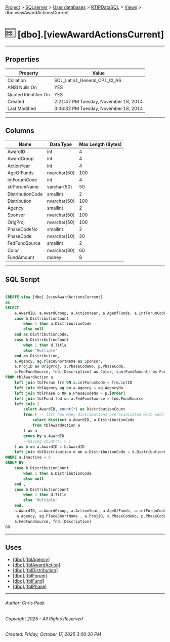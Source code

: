 #### 

[Project](../../../../index.md) > [SQLserver](../../../index.md) > [User databases](../../index.md) > [RTIPDataSQL](../index.md) > [Views](Views.md) > dbo.viewAwardActionsCurrent

# ![Views](../../../../Images/View32.png) [dbo].[viewAwardActionsCurrent]

---

## <a name="#properties"></a>Properties

| Property | Value |
|---|---|
| Collation | SQL_Latin1_General_CP1_CI_AS |
| ANSI Nulls On | YES |
| Quoted Identifier On | YES |
| Created | 2:21:47 PM Tuesday, November 18, 2014 |
| Last Modified | 3:06:32 PM Tuesday, November 18, 2014 |


---

## <a name="#columns"></a>Columns

| Name | Data Type | Max Length (Bytes) |
|---|---|---|
| AwardID | int | 4 |
| AwardGroup | int | 4 |
| ActionYear | int | 4 |
| AgeOfFunds | nvarchar(50) | 100 |
| intForumCode | int | 4 |
| strForumName | varchar(50) | 50 |
| DistributionCode | smallint | 2 |
| Distribution | nvarchar(50) | 100 |
| Agency | smallint | 2 |
| Sponsor | nvarchar(50) | 100 |
| OrigProj | nvarchar(50) | 100 |
| PhaseCodeNo | smallint | 2 |
| PhaseCode | nvarchar(10) | 20 |
| FedFundSource | smallint | 2 |
| Color | nvarchar(30) | 60 |
| FundAmount | money | 8 |


---

## <a name="#sqlscript"></a>SQL Script

```sql

CREATE view [dbo].[viewAwardActionsCurrent]
as
SELECT 
	a.AwardID, a.AwardGroup, a.ActionYear, a.AgeOfFunds, a.intForumCode, frm.strForumName,
	case b.DistributionCount
		when 1 then a.DistributionCode
		else null
	end as DistributionCode,
	case b.DistributionCount
		when 1 then d.Title
		else 'Multiple'
	end as Distribution,
	a.Agency, ag.PlaceShortName as Sponsor,
	a.ProjID as OrigProj, a.PhaseCodeNo, p.PhaseCode,
	a.FedFundSource, fnd.[Description] as Color, sum(FundAmount) as FundAmount
FROM tblAwardAction a
	left join tblForum frm ON a.intForumCode = frm.intID
	left join tblAgency ag on a.Agency = ag.AgencyNo
	left join tblPhase p ON a.PhaseCodeNo = p.[Order]
	left join tblFund fnd on a.FedFundSource = fnd.FundSource
	left join (
		select AwardID, count(*) as DistributionCount
		from ( -- list how many distributions are associated with each AwardID
			select distinct a.AwardID, a.DistributionCode
			from tblAwardAction a
		) as a 
		group by a.AwardID
		--having count(*) > 1
	) as b on a.AwardID = b.AwardID
	left join tblDistribution d on a.DistributionCode = d.DistributionCode
WHERE a.Inactive = 0
GROUP BY
	case b.DistributionCount
		when 1 then a.DistributionCode
		else null
	end ,
	case b.DistributionCount
		when 1 then d.Title
		else 'Multiple'
	end,
	a.AwardID, a.AwardGroup, a.ActionYear, a.AgeOfFunds, a.intForumCode, frm.strForumName,
     a.Agency, ag.PlaceShortName , a.ProjID, a.PhaseCodeNo, p.PhaseCode,
	a.FedFundSource, fnd.[Description] 
GO

```


---

## <a name="#uses"></a>Uses

* [[dbo].[tblAgency]](../Tables/dbo_tblAgency.md)
* [[dbo].[tblAwardAction]](../Tables/dbo_tblAwardAction.md)
* [[dbo].[tblDistribution]](../Tables/dbo_tblDistribution.md)
* [[dbo].[tblForum]](../Tables/dbo_tblForum.md)
* [[dbo].[tblFund]](../Tables/dbo_tblFund.md)
* [[dbo].[tblPhase]](../Tables/dbo_tblPhase.md)


---

###### Author:  Chris Peak

###### Copyright 2025 - All Rights Reserved

###### Created: Friday, October 17, 2025 3:00:30 PM

